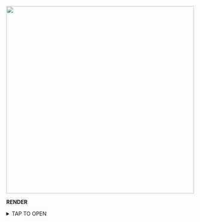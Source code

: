
<p align="centre"><img src="https://files.catbox.moe/og7kcg.jpg" width="500" height="500" />








**RENDER**
<details>
<summary>TAP TO OPEN</summary>
<a href="https://dashboard.render.com/signup"><img src="https://img.shields.io/badge/RENDER%20SIGNUP-green" alt="Render" width="150"></a>


